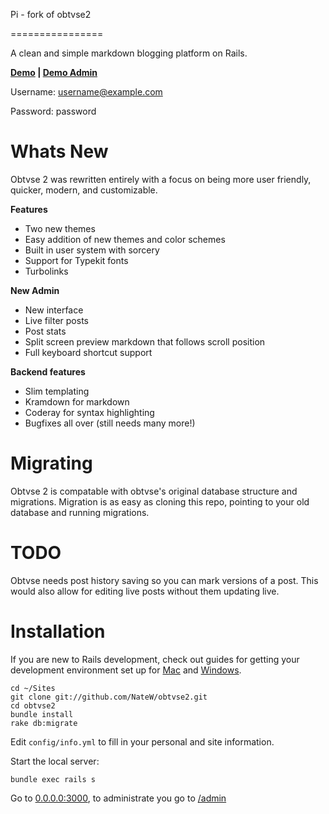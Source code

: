 Pi - fork of obtvse2

================

A clean and simple markdown blogging platform on Rails.

**[Demo](http://obtvse2.herokuapp.com) | [Demo Admin](http://obtvse2.herokuapp.com/admin)**

Username: username@example.com

Password: password


Whats New
=========

Obtvse 2 was rewritten entirely with a focus on being more user friendly, quicker, modern, and customizable.

**Features**
- Two new themes
- Easy addition of new themes and color schemes
- Built in user system with sorcery
- Support for Typekit fonts
- Turbolinks

**New Admin**
- New interface
- Live filter posts
- Post stats
- Split screen preview markdown that follows scroll position
- Full keyboard shortcut support

**Backend features**
- Slim templating
- Kramdown for markdown
- Coderay for syntax highlighting
- Bugfixes all over (still needs many more!)


Migrating
========

Obtvse 2 is compatable with obtvse's original database structure and migrations.  Migration is as easy as cloning this repo, pointing to your old database and running migrations.

TODO
====

Obtvse needs post history saving so you can mark versions of a post.  This would also allow for editing live posts without them updating live.


Installation
============

If you are new to Rails development, check out guides for getting your development environment set up for [Mac](http://astonj.com/tech/setting-up-a-ruby-dev-enviroment-on-lion/) and [Windows](http://jelaniharris.com/2011/installing-ruby-on-rails-3-in-windows/).

    cd ~/Sites
    git clone git://github.com/NateW/obtvse2.git
    cd obtvse2
    bundle install
    rake db:migrate

Edit `config/info.yml` to fill in your personal and site information.

Start the local server:

    bundle exec rails s

Go to [0.0.0.0:3000](http://0.0.0.0:3000/), to administrate you go to [/admin](http://0.0.0.0:3000/admin)
